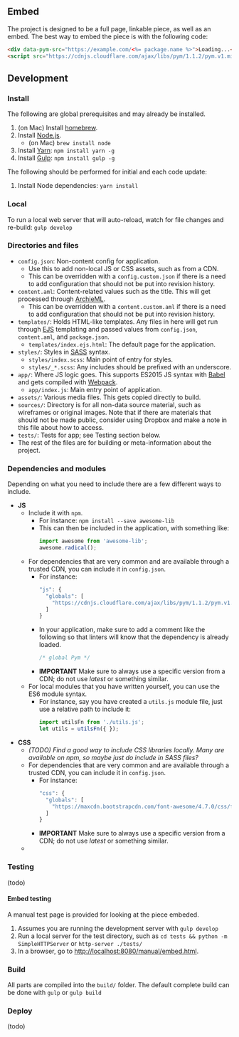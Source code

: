 ## Embed

The project is designed to be a full page, linkable piece, as well as an embed.  The best way to embed the piece is with the following code:

```html
<div data-pym-src="https://example.com/<%= package.name %>">Loading...</div>
<script src="https://cdnjs.cloudflare.com/ajax/libs/pym/1.1.2/pym.v1.min.js" type="text/javascript"></script>
```

## Development

### Install

The following are global prerequisites and may already be installed.

1. (on Mac) Install [homebrew](http://brew.sh/).
1. Install [Node.js](https://nodejs.org/en/).
    * (on Mac) `brew install node`
1. Install [Yarn](https://yarnpkg.com/): `npm install yarn -g`
1. Install [Gulp](http://gulpjs.com/): `npm install gulp -g`

The following should be performed for initial and each code update:

1. Install Node dependencies: `yarn install`

### Local

To run a local web server that will auto-reload, watch for file changes and re-build: `gulp develop`

### Directories and files

* `config.json`: Non-content config for application.
    * Use this to add non-local JS or CSS assets, such as from a CDN.
    * This can be overridden with a `config.custom.json` if there is a need to add configuration that should not be put into revision history.
* `content.aml`: Content-related values such as the title.  This will get processed through [ArchieML](http://archieml.org/).
    * This can be overridden with a `content.custom.aml` if there is a need to add configuration that should not be put into revision history.
* `templates/`: Holds HTML-like templates.  Any files in here will get run through [EJS](http://www.embeddedjs.com/) templating and passed values from `config.json`, `content.aml`, and `package.json`.
    * `templates/index.ejs.html`: The default page for the application.
* `styles/`: Styles in [SASS](http://sass-lang.com/) syntax.
    * `styles/index.scss`: Main point of entry for styles.
    * `styles/_*.scss`: Any includes should be prefixed with an underscore.
* `app/`: Where JS logic goes.  This supports ES2015 JS syntax with [Babel](https://babeljs.io/) and gets compiled with [Webpack](https://webpack.js.org/).
    * `app/index.js`: Main entry point of application.
* `assets/`: Various media files.  This gets copied directly to build.
* `sources/`: Directory is for all non-data source material, such as wireframes or original images.  Note that if there are materials that should not be made public, consider using Dropbox and make a note in this file about how to access.
* `tests/`: Tests for app; see Testing section below.
* The rest of the files are for building or meta-information about the project.

### Dependencies and modules

Depending on what you need to include there are a few different ways to include.

* **JS**
    * Include it with `npm`.
        * For instance: `npm install --save awesome-lib`
        * This can then be included in the application, with something like:
          ```js
          import awesome from 'awesome-lib';
          awesome.radical();
          ```
    * For dependencies that are very common and are available through a trusted CDN, you can include it in `config.json`.
        * For instance:
          ```js
          "js": {
            "globals": [
              "https://cdnjs.cloudflare.com/ajax/libs/pym/1.1.2/pym.v1.min.js"
            ]
          }
          ```
        * In your application, make sure to add a comment like the following so that linters will know that the dependency is already loaded.
          ```js
          /* global Pym */
          ```
        * **IMPORTANT** Make sure to always use a specific version from a CDN; do not use *latest* or something similar.
    * For local modules that you have written yourself, you can use the ES6 module syntax.
        * For instance, say you have created a `utils.js` module file, just use a relative path to include it:
          ```js
          import utilsFn from './utils.js';
          let utils = utilsFn({ });
          ```
* **CSS**
    * *(TODO) Find a good way to include CSS libraries locally.  Many are available on npm, so maybe just do include in SASS files?*
    * For dependencies that are very common and are available through a trusted CDN, you can include it in `config.json`.
        * For instance:
          ```js
          "css": {
            "globals": [
              "https://maxcdn.bootstrapcdn.com/font-awesome/4.7.0/css/font-awesome.min.css"
            ]
          }
          ```
        * **IMPORTANT** Make sure to always use a specific version from a CDN; do not use *latest* or something similar.
    *

### Testing

(todo)

#### Embed testing

A manual test page is provided for looking at the piece embeded.

1. Assumes you are running the development server with `gulp develop`
1. Run a local server for the test directory, such as `cd tests && python -m SimpleHTTPServer` or `http-server ./tests/`
1. In a browser, go to [http://localhost:8080/manual/embed.html](http://localhost:8080/manual/embed.html).

### Build

All parts are compiled into the `build/` folder.  The default complete build can be done with `gulp` or `gulp build`

### Deploy

(todo)
